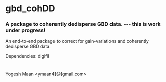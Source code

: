 # gbd_cohDD
### A package to coherently dedisperse GBD data. --- this is work under progress!

An end-to-end package to correct for gain-variations and
coherently dedisperse GBD data.

Dependencies: digifil




#
Yogesh Maan  <ymaan4[@]gmail.com>
